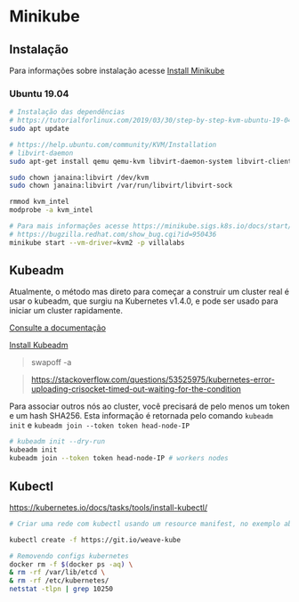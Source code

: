 # Minikube

## Instalação
Para informações sobre instalação acesse [Install Minikube](https://kubernetes.io/docs/tasks/tools/install-minikube/)

### Ubuntu 19.04
~~~sh
# Instalação das dependências
# https://tutorialforlinux.com/2019/03/30/step-by-step-kvm-ubuntu-19-04-installation-guide/2/
sudo apt update

# https://help.ubuntu.com/community/KVM/Installation
# libvirt-daemon
sudo apt-get install qemu qemu-kvm libvirt-daemon-system libvirt-clients bridge-utils

sudo chown janaina:libvirt /dev/kvm
sudo chown janaina:libvirt /var/run/libvirt/libvirt-sock

rmmod kvm_intel
modprobe -a kvm_intel

# Para mais informações acesse https://minikube.sigs.k8s.io/docs/start/linux/
# https://bugzilla.redhat.com/show_bug.cgi?id=950436
minikube start --vm-driver=kvm2 -p villalabs
~~~

## Kubeadm
Atualmente, o método mas direto para começar a construir um cluster real é usar o kubeadm, que surgiu na Kubernetes v1.4.0, e pode ser usado para iniciar um cluster rapidamente.

[Consulte a documentação](https://kubernetes.io/docs/setup/production-environment/tools/kubeadm/create-cluster-kubeadm/)

[Install Kubeadm](https://kubernetes.io/docs/setup/production-environment/tools/kubeadm/install-kubeadm/)

> swapoff -a

> https://stackoverflow.com/questions/53525975/kubernetes-error-uploading-crisocket-timed-out-waiting-for-the-condition


Para associar outros nós ao cluster, você precisará de pelo menos um token e um hash SHA256. Esta informação é retornada pelo comando ``kubeadm init`` e ``kubeadm join --token token head-node-IP``

~~~sh
# kubeadm init --dry-run
kubeadm init
kubeadm join --token token head-node-IP # workers nodes
~~~

## Kubectl
https://kubernetes.io/docs/tasks/tools/install-kubectl/
~~~sh
# Criar uma rede com kubectl usando um resource manifest, no exemplo abaixo vamos usar o Weave network como exemplo. 

kubectl create -f https://git.io/weave-kube
~~~

~~~sh
# Removendo configs kubernetes
docker rm -f $(docker ps -aq) \
& rm -rf /var/lib/etcd \
& rm -rf /etc/kubernetes/
netstat -tlpn | grep 10250
~~~